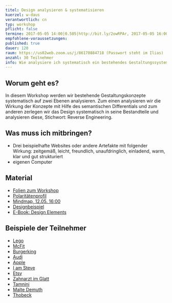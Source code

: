 ```yaml
---
titel: Design analysieren & systematisieren
kuerzel: w-daus
verantwortlich: cn
typ: workshop
pflicht: false
termine: 2017-05-05 14:00|0.505|http://bit.ly/2owRPAr, 2017-05-05 16:00|0.505|http://bit.ly/2q7Uu3C, 2017-05-12 13:30|0.505|http://bit.ly/2p4xvFf, 2017-05-12 16:00|0.505|http://bit.ly/2plV9O4
empfohlene-voraussetzungen: 
published: true
dauer: 120
raum: https://us02web.zoom.us/j/86170884718 (Passwort steht im Ilias)
anzahl: 30 Teilnehmer
info: Wie analysiere ich systematisch ein bestehendes Gestaltungssystem und wie kann ich es bewerten?
---
```


## Worum geht es?

In diesem Workshop werden wir bestehende Gestaltungskonzepte systematisch auf zwei Ebenen analysieren. Zum einen analysieren wir die Wirkung der Konzepte mit Hilfe des semantischen Differentials und zum anderen zerlegen wir das Design systematisch in seine Bestandteile und analysieren diese, Stichwort: Reverse Engineering.

## Was muss ich mitbringen?

- Drei beispielhafte Websites oder andere Artefakte mit folgender Wirkung: zeitgemäß, leicht, freundlich, unaufdringlich, einladend, warm, klar und gut strukturiert
- eigenen Computer

## Material
- [Folien zum Workshop](../../download/workshop-design-analysieren-und-systematisieren/workshop-design-analysieren-und-systematisieren.pdf)
- [Polaritätenprofil](../../download/workshop-design-analysieren-und-systematisieren/polaritaetenprofil_v2.pdf)
- [Mindmap, 12.05. 16:00](https://mm.tt/895913195?t=5JTELPpRSb)
- [Designbeispiel](http://iamsteve.me)
- [E-Book: Design Elements](http://web.a.ebscohost.com/ehost/ebookviewer/ebook?sid=996da4d9-8cfd-40a8-b826-b235b2dd58dc%40sessionmgr4006&ppid=pp_Cover1&hid=4207&vid=0&format=EB)

## Beispiele der Teilnehmer
- [Lego](http://lego.com/de-de)
- [McFit](http://mcfit.com/de/)
- [Burgerking](http://burgerking.de)
- [Audi](http://audi.de)
- [Apple](http://apple.com/de)
- [I am Steve](http://iamsteve.me)
- [Etsy](http://etsy.com)
- [Zahnarzt im Glatt](http://www.zahnarzt-im-glatt.ch/)
- [Tamnini](https://www.tambini.de/)
- [Malte Demuth](http://maltedemuth.com/)
- [Thobeck](http://thobeck.de/)



